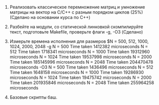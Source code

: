 1. Реализовать классическое перемножение матриц и умножение матрицы на вектор на C/C++ с разным порядком циклов (25\%) (Сделано на основании курса по C++)
2.  Разбейте на модули, со статической линковкой скомпилируйте текст, подготовьте Makefile, проверьте флаги -g,  -O3 (Сделано)
3. Измерьте времена исполнения для размеров $N = 500, 512, 1000, 1024, 2000, 2048
-g
N = 500 Time taken 1412382 microseconds
N = 512 Time taken 1718341 microseconds
N = 1000 Time taken 19312960 microseconds
N = 1024 Time taken 19537998 microseconds
N = 2000 Time taken 185145996 microseconds
N = 2048 Time taken 204470478 microseconds
-O3
N = 500 Time taken 1436496 microseconds
N = 512 Time taken 1648158 microseconds
N = 1000 Time taken 19286930 microseconds
N = 1024 Time taken 19475742 microseconds
N = 2000 Time taken 201935846 microseconds
N = 2048 Time taken 255964258 microseconds

4. Базовые скрипты баш.
